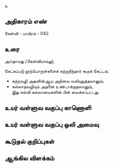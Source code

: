 உ


## அதிகாரம் எண்

கேள்வி - பாயிரம் - 042

## உரை

அஃதாவது _(கேள்வியாவது)_,  

கேட்கப்படு நூற்பொருள்களைக் கற்றறிந்தார் கூறக் கேட்டல்.
* கற்றவழி அதனின்ஆய அறிவை வலியுறுத்தலானும்,  
* கல்லாதவழியும் அதனை உண்டாக்குதலானும்,  
இது கல்வி கல்லாமைகளின் பின் வைக்கப்பட்டது.


## உயர் வள்ளுவ வகுப்பு காணொளி


## உயர் வள்ளுவ வகுப்பு ஒலி அமைவு 


## கூடுதல் குறிப்புகள்


## ஆங்கில விளக்கம்

